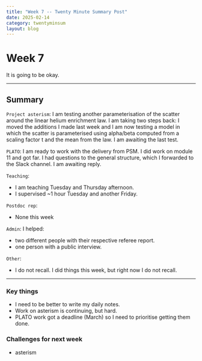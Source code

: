 ```yaml
---
title: "Week 7 -- Twenty Minute Summary Post"
date: 2025-02-14
category: twentyminsum
layout: blog
---
```

# Week 7
It is going to be okay.

---
## Summary
`Project asterism`: I am testing another parameterisation of the scatter around the linear helium enrichment law.
I am taking two steps back: I moved the additions I made last week and I am now testing a model in which the scatter is parameterised using alpha/beta computed from a scaling factor t and the mean from the law.
I am awaiting the last test.

`PLATO`: I am ready to work with the delivery from PSM.
I did work on module 11 and got far. I had questions to the general structure, which I forwarded to the Slack channel. I am awaiting reply.

`Teaching`:
- I am teaching Tuesday and Thursday afternoon.
- I supervised ~1 hour Tuesday and another Friday.

`Postdoc rep`:
- None this week

`Admin`:
I helped:
- two different people with their respective referee report.
- one person with a public interview.

`Other`:
- I do not recall. I did things this week, but right now I do not recall.

---

### Key things
- I need to be better to write my daily notes.
- Work on asterism is continuing, but hard.
- PLATO work got a deadline (March) so I need to prioritise getting them done.

### Challenges for next week
- asterism
